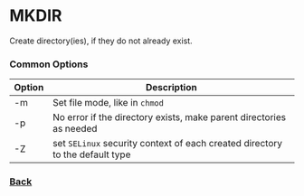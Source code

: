 # MKDIR

Create directory(ies), if they do not already exist.

### Common Options

| Option | Description |
| --- | --- |
| -m | Set file mode, like in `chmod` |
| -p | No  error if the directory exists, make parent directories as needed |
| -Z | set `SELinux` security context of each created  directory  to  the  default type |

### [Back](linux-man-pages.md)
